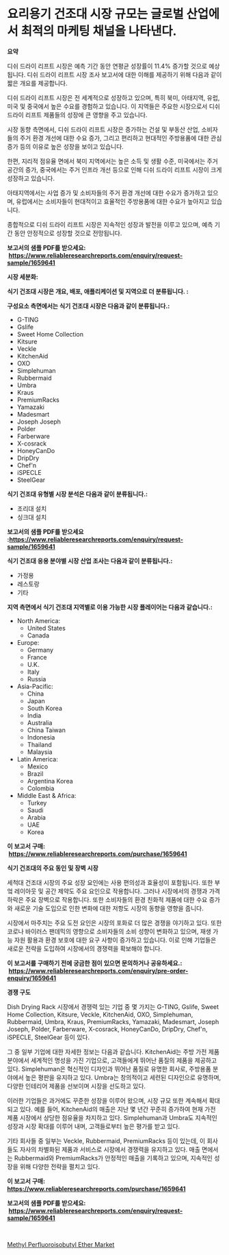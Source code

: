 <p><h1>요리용기 건조대 시장 규모는 글로벌 산업에서 최적의 마케팅 채널을 나타낸다.</h1></p><p><strong>요약</strong></p>
<p><p>디쉬 드라이 리프트 시장은 예측 기간 동안 연평균 성장률이 11.4% 증가할 것으로 예상됩니다. 디쉬 드라이 리프트 시장 조사 보고서에 대한 이해를 제공하기 위해 다음과 같이 짧은 개요를 제공합니다.</p><p>디쉬 드라이 리프트 시장은 전 세계적으로 성장하고 있으며, 특히 북미, 아태지역, 유럽, 미국 및 중국에서 높은 수요를 경험하고 있습니다. 이 지역들은 주요한 시장으로서 디쉬 드라이 리프트 제품들의 성장에 큰 영향을 주고 있습니다.</p><p>시장 동향 측면에서, 디쉬 드라이 리프트 시장은 증가하는 건설 및 부동산 산업, 소비자들의 주거 환경 개선에 대한 수요 증가, 그리고 편리하고 현대적인 주방용품에 대한 관심 증가 등의 이유로 높은 성장을 보이고 있습니다.</p><p>한편, 지리적 점유율 면에서 북미 지역에서는 높은 소득 및 생활 수준, 미국에서는 주거 공간의 증가, 중국에서는 주거 인프라 개선 등으로 인해 디쉬 드라이 리프트 시장이 크게 성장하고 있습니다.</p><p>아태지역에서는 사업 증가 및 소비자들의 주거 환경 개선에 대한 수요가 증가하고 있으며, 유럽에서는 소비자들이 현대적이고 효율적인 주방용품에 대한 수요가 높아지고 있습니다.</p><p>종합적으로 디쉬 드라이 리프트 시장은 지속적인 성장과 발전을 이루고 있으며, 예측 기간 동안 안정적으로 성장할 것으로 전망됩니다.</p></p>
<p><strong>보고서의 샘플 PDF를 받으세요: &nbsp;<a href="https://www.reliableresearchreports.com/enquiry/request-sample/1659641">https://www.reliableresearchreports.com/enquiry/request-sample/1659641</a></strong></p>
<p><strong>시장 세분화:</strong></p>
<p><strong> 식기 건조대 시장은 개요, 배포, 애플리케이션 및 지역으로 더 분류됩니다. :</strong></p>
<p><strong>구성요소 측면에서는 식기 건조대 시장은 다음과 같이 분류됩니다.:</strong></p>
<p><ul><li>G-TING</li><li>Gslife</li><li>Sweet Home Collection</li><li>Kitsure</li><li>Veckle</li><li>KitchenAid</li><li>OXO</li><li>Simplehuman</li><li>Rubbermaid</li><li>Umbra</li><li>Kraus</li><li>PremiumRacks</li><li>Yamazaki</li><li>Madesmart</li><li>Joseph Joseph</li><li>Polder</li><li>Farberware</li><li>X-cosrack</li><li>HoneyCanDo</li><li>DripDry</li><li>Chef'n</li><li>iSPECLE</li><li>SteelGear</li></ul></p>
<p><strong> 식기 건조대 유형별 시장 분석은 다음과 같이 분류됩니다.:</strong></p>
<p><ul><li>조리대 설치</li><li>싱크대 설치</li></ul></p>
<p><strong>보고서의 샘플 PDF를 받으세요 :<a href="https://www.reliableresearchreports.com/enquiry/request-sample/1659641">https://www.reliableresearchreports.com/enquiry/request-sample/1659641</a></strong></p>
<p><strong> 식기 건조대 응용 분야별 시장 산업 조사는 다음과 같이 분류됩니다.:</strong></p>
<p><ul><li>가정용</li><li>레스토랑</li><li>기타</li></ul></p>
<p><strong>지역 측면에서 식기 건조대 지역별로 이용 가능한 시장 플레이어는 다음과 같습니다.:</strong></p>
<p><ul>
    <li>
        North America:
        <ul>
            <li>United States</li>
            <li>Canada</li>
        </ul>
    </li>
    <li>
        Europe:
        <ul>
            <li>Germany</li>
            <li>France</li>
            <li>U.K.</li>
            <li>Italy</li>
            <li>Russia</li>
        </ul>
    </li>
    <li>
        Asia-Pacific:
        <ul>
            <li>China</li>
            <li>Japan</li>
            <li>South Korea</li>
            <li>India</li>
            <li>Australia</li>
            <li>China Taiwan</li>
            <li>Indonesia</li>
            <li>Thailand</li>
            <li>Malaysia</li>
        </ul>
    </li>
    <li>
        Latin America:
        <ul>
            <li>Mexico</li>
            <li>Brazil</li>
            <li>Argentina Korea</li>
            <li>Colombia</li>
        </ul>
    </li>
    <li>
        Middle East & Africa:
        <ul>
            <li>Turkey</li>
            <li>Saudi</li>
            <li>Arabia</li>
            <li>UAE</li>
            <li>Korea</li>
        </ul>
    </li>
    </ul></p>
<p><strong>이 보고서 구매: &nbsp;<a href="https://www.reliableresearchreports.com/purchase/1659641">https://www.reliableresearchreports.com/purchase/1659641</a></strong></p>
<p><strong>식기 건조대의 주요 동인 및 장벽 시장</strong></p>
<p><p>세척대 건조대 시장의 주요 성장 요인에는 사용 편의성과 효율성이 포함됩니다. 또한 부엌 레이아웃 및 공간 제약도 주요 요인으로 작용합니다. 그러나 시장에서의 경쟁과 가격 하락은 주요 장벽으로 작용합니다. 또한 소비자들의 환경 친화적 제품에 대한 수요 증가와 새로운 기술 도입으로 인한 변화에 대한 저항도 시장의 동향을 영향을 줍니다.</p><p>시장에서 마주치는 주요 도전 요인은 시장의 포화로 더 많은 경쟁을 야기하고 있다. 또한 코로나 바이러스 팬데믹의 영향으로 소비자들의 소비 성향이 변화하고 있으며, 재생 가능 자원 활용과 환경 보호에 대한 요구 사항이 증가하고 있습니다. 이로 인해 기업들은 새로운 전략을 도입하여 시장에서의 경쟁력을 확보해야 합니다.</p></p>
<p><strong>이 보고서를 구매하기 전에 궁금한 점이 있으면 문의하거나 공유하세요.: &nbsp;<a href="https://www.reliableresearchreports.com/enquiry/pre-order-enquiry/1659641">https://www.reliableresearchreports.com/enquiry/pre-order-enquiry/1659641</a></strong></p>
<p><strong>경쟁 구도</strong></p>
<p><p>Dish Drying Rack 시장에서 경쟁력 있는 기업 중 몇 가지는 G-TING, Gslife, Sweet Home Collection, Kitsure, Veckle, KitchenAid, OXO, Simplehuman, Rubbermaid, Umbra, Kraus, PremiumRacks, Yamazaki, Madesmart, Joseph Joseph, Polder, Farberware, X-cosrack, HoneyCanDo, DripDry, Chef'n, iSPECLE, SteelGear 등이 있다. </p><p>그 중 일부 기업에 대한 자세한 정보는 다음과 같습니다. KitchenAid는 주방 가전 제품 분야에서 세계적인 명성을 가진 기업으로, 고객들에게 뛰어난 품질의 제품을 제공하고 있다. Simplehuman은 혁신적인 디자인과 뛰어난 품질로 유명한 회사로, 주방용품 분야에서 높은 평판을 유지하고 있다. Umbra는 창의적이고 세련된 디자인으로 유명하며, 다양한 인테리어 제품을 선보이며 시장을 선도하고 있다. </p><p>이러한 기업들은 과거에도 꾸준한 성장을 이루어 왔으며, 시장 규모 또한 계속해서 확대되고 있다. 예를 들어, KitchenAid의 매출은 지난 몇 년간 꾸준히 증가하여 현재 가전 제품 시장에서 상당한 점유율을 차지하고 있다. Simplehuman과 Umbra도 지속적인 성장과 시장 확대를 이루어 내며, 고객들로부터 높은 평가를 받고 있다.</p><p>기타 회사들 중 일부는 Veckle, Rubbermaid, PremiumRacks 등이 있는데, 이 회사들도 자사의 차별화된 제품과 서비스로 시장에서 경쟁력을 유지하고 있다. 매출 면에서는 Rubbermaid와 PremiumRacks가 안정적인 매출을 기록하고 있으며, 지속적인 성장을 위해 다양한 전략을 펼치고 있다.</p></p>
<p><strong>이 보고서 구매: &nbsp; <a href="https://www.reliableresearchreports.com/purchase/1659641">https://www.reliableresearchreports.com/purchase/1659641</a></strong></p>
<p><strong>보고서의 샘플 PDF를 받으세요: &nbsp;<a href="https://www.reliableresearchreports.com/enquiry/request-sample/1659641">https://www.reliableresearchreports.com/enquiry/request-sample/1659641</a></strong><strong></strong></p>
<p>&nbsp;</p>
<p><p><a href="https://fearless-okapi-6c8.notion.site/Methyl-Perfluoroisobutyl-Ether-Market-Size-and-Examines-its-Market-Scope-with-a-Primary-Focus-on-G-a5c10323cc564b8e8900040a05209864">Methyl Perfluoroisobutyl Ether Market</a></p></p>